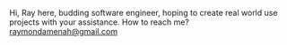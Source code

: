 Hi, Ray here, budding software engineer, hoping to create real world use projects with your assistance.
How to reach me? raymondamenah@gmail.com

<!---
Rh4ym0nd/Rh4ym0nd is a ✨ special ✨ repository because its `README.md` (this file) appears on your GitHub profile.
You can click the Preview link to take a look at your changes.
--->
